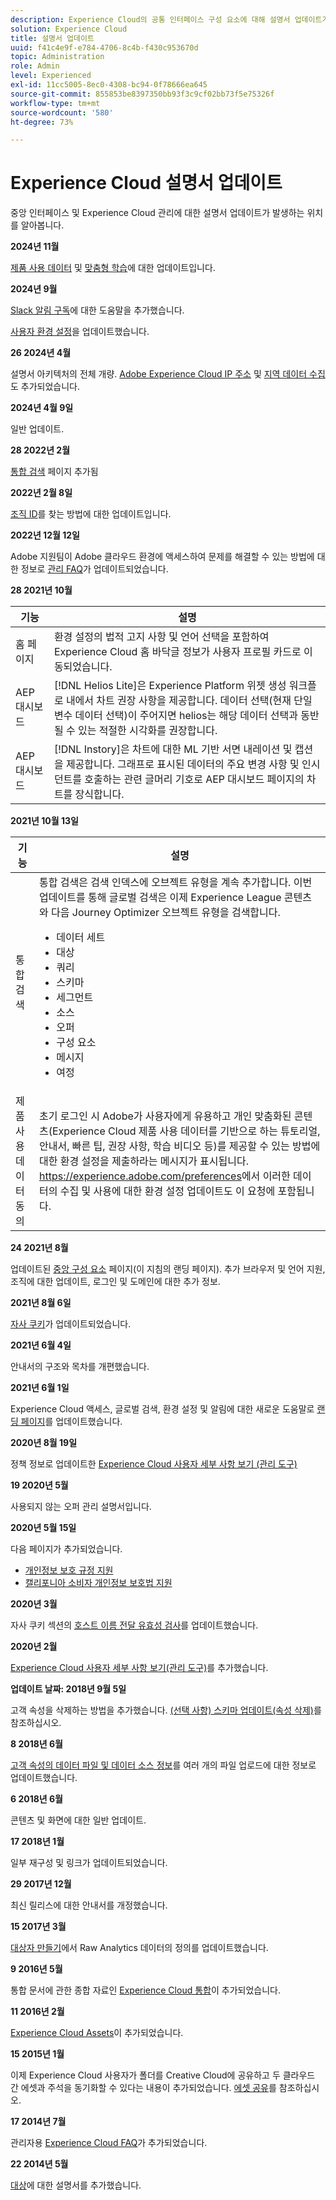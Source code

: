 ```yaml
---
description: Experience Cloud의 공통 인터페이스 구성 요소에 대해 설명서 업데이트가 발생하는 위치를 알아봅니다.
solution: Experience Cloud
title: 설명서 업데이트
uuid: f41c4e9f-e784-4706-8c4b-f430c953670d
topic: Administration
role: Admin
level: Experienced
exl-id: 11cc5005-8ec0-4308-bc94-0f78666ea645
source-git-commit: 855853be8397350bb93f3c9cf02bb73f5e75326f
workflow-type: tm+mt
source-wordcount: '580'
ht-degree: 73%

---
```


# Experience Cloud 설명서 업데이트

중앙 인터페이스 및 Experience Cloud 관리에 대한 설명서 업데이트가 발생하는 위치를 알아봅니다.

**2024년 11월**

[제품 사용 데이터](../features/account-preferences.md) 및 [맞춤형 학습](../features/personalized-learning.md)에 대한 업데이트입니다.

**2024년 9월**

[Slack 알림 구독](../features/account-preferences.md#subscribe-to-slack-notifications)에 대한 도움말을 추가했습니다.

[사용자 환경 설정](../features/account-preferences.md)을 업데이트했습니다.

**26 2024년 4월**

설명서 아키텍처의 전체 개량. [Adobe Experience Cloud IP 주소](../data-collection/ip-addresses.md) 및 [지역 데이터 수집](../data-collection/rdc.md)도 추가되었습니다.

**2024년 4월 9일**

일반 업데이트.

**28 2022년 2월**

[통합 검색](../features/search.md) 페이지 추가됨

**2022년 2월 8일**

[조직 ID](../administration/organizations.md)를 찾는 방법에 대한 업데이트입니다.

**2022년 12월 12일**

Adobe 지원팀이 Adobe 클라우드 환경에 액세스하여 문제를 해결할 수 있는 방법에 대한 정보로 [관리 FAQ](faq.md)가 업데이트되었습니다.

**28 2021년 10월**

| 기능 | 설명 |
| ------- | ------- |
| 홈 페이지 | 환경 설정의 법적 고지 사항 및 언어 선택을 포함하여 Experience Cloud 홈 바닥글 정보가 사용자 프로필 카드로 이동되었습니다. |
| AEP 대시보드 | [!DNL Helios Lite]은 Experience Platform 위젯 생성 워크플로 내에서 차트 권장 사항을 제공합니다. 데이터 선택(현재 단일 변수 데이터 선택)이 주어지면 helios는 해당 데이터 선택과 동반될 수 있는 적절한 시각화를 권장합니다. |
| AEP 대시보드 | [!DNL Instory]은 차트에 대한 ML 기반 서면 내레이션 및 캡션을 제공합니다. 그래프로 표시된 데이터의 주요 변경 사항 및 인시던트를 호출하는 관련 글머리 기호로 AEP 대시보드 페이지의 차트를 장식합니다. |

**2021년 10월 13일**

| 기능 | 설명 |
| ------- | ------- |
| 통합 검색 | 통합 검색은 검색 인덱스에 오브젝트 유형을 계속 추가합니다. 이번 업데이트를 통해 글로벌 검색은 이제 Experience League 콘텐츠와 다음 Journey Optimizer 오브젝트 유형을 검색합니다. <ul><li>데이터 세트</li><li>대상</li><li>쿼리</li><li>스키마</li><li>세그먼트</li><li>소스</li><li>오퍼</li><li>구성 요소</li><li>메시지</li><li>여정</li></ul> |
| 제품 사용 데이터 동의 | 초기 로그인 시 Adobe가 사용자에게 유용하고 개인 맞춤화된 콘텐츠(Experience Cloud 제품 사용 데이터를 기반으로 하는 튜토리얼, 안내서, 빠른 팁, 권장 사항, 학습 비디오 등)를 제공할 수 있는 방법에 대한 환경 설정을 제출하라는 메시지가 표시됩니다. <https://experience.adobe.com/preferences>에서 이러한 데이터의 수집 및 사용에 대한 환경 설정 업데이트도 이 요청에 포함됩니다. |

**24 2021년 8월**

업데이트된 [중앙 구성 요소](../experience-cloud.md) 페이지(이 지침의 랜딩 페이지). 추가 브라우저 및 언어 지원, 조직에 대한 업데이트, 로그인 및 도메인에 대한 추가 정보.

**2021년 8월 6일**

[자사 쿠키](../data-collection/adobe-managed-cert.md)가 업데이트되었습니다.

**2021년 6월 4일**

안내서의 구조와 목차를 개편했습니다.

**2021년 6월 1일**

Experience Cloud 액세스, 글로벌 검색, 환경 설정 및 알림에 대한 새로운 도움말로 [랜딩 페이지](../experience-cloud.md)를 업데이트했습니다.

**2020년 8월 19일**

정책 정보로 업데이트한 [Experience Cloud 사용자 세부 사항 보기 (관리 도구)](../administration/admin-tool-experience-cloud.md)

**19 2020년 5월**

사용되지 않는 오퍼 관리 설명서입니다.

**2020년 5월 15일**

다음 페이지가 추가되었습니다.

* [개인정보 보호 규정 지원](../services/customer-attributes/gdpr.md)
* [캘리포니아 소비자 개인정보 보호법 지원](../services/customer-attributes/ccpa.md)

**2020년 3월**

자사 쿠키 섹션의 [호스트 이름 전달 유효성 검사](../data-collection/adobe-managed-cert.md)를 업데이트했습니다.

**2020년 2월**

[Experience Cloud 사용자 세부 사항 보기(관리 도구)](../administration/admin-tool-experience-cloud.md)를 추가했습니다.

**업데이트 날짜: 2018년 9월 5일**

고객 속성을 삭제하는 방법을 추가했습니다. [(선택 사항) 스키마 업데이트(속성 삭제)](../services/customer-attributes/t-crs-usecase.md)를 참조하십시오.

**8 2018년 6월**

[고객 속성의 데이터 파일 및 데이터 소스 정보](../services/customer-attributes/crs-data-file.md)를 여러 개의 파일 업로드에 대한 정보로 업데이트했습니다.

**6 2018년 6월**

콘텐츠 및 화면에 대한 일반 업데이트.

**17 2018년 1월**

일부 재구성 및 링크가 업데이트되었습니다.

**29 2017년 12월**

최신 릴리스에 대한 안내서를 개정했습니다.

**15 2017년 3월**

[대상자 만들기](../services/audiences/create.md)에서 Raw Analytics 데이터의 정의를 업데이트했습니다.

**9 2016년 5월**

통합 문서에 관한 종합 자료인 [Experience Cloud 통합](../administration/integrations.md)이 추가되었습니다.

**11 2016년 2월**

[Experience Cloud Assets](../services/assets/experience-cloud-assets.md)이 추가되었습니다.

**15 2015년 1월**

이제 Experience Cloud 사용자가 폴더를 Creative Cloud에 공유하고 두 클라우드 간 에셋과 주석을 동기화할 수 있다는 내용이 추가되었습니다. [에셋 공유](../services/assets/creative-cloud.md)를 참조하십시오.

**17 2014년 7월**

관리자용 [Experience Cloud FAQ](faq.md)가 추가되었습니다.

**22 2014년 5월**

[대상](../services/audiences/overview.md)에 대한 설명서를 추가했습니다.
